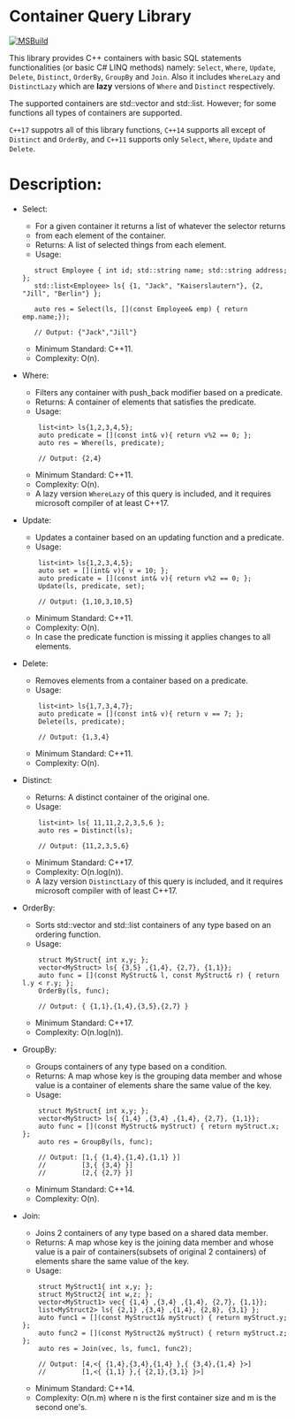 # Container Query Library

[![MSBuild](https://github.com/muazsh/ContainerQueryLibrary/actions/workflows/msbuild.yml/badge.svg)](https://github.com/muazsh/ContainerQueryLibrary/actions/workflows/msbuild.yml)

This library provides C++ containers with basic SQL statements functionalities (or basic C# LINQ methods) namely: `Select`, `Where`, `Update`, `Delete`, `Distinct`, `OrderBy`, `GroupBy` and `Join`. Also it includes `WhereLazy` and `DistinctLazy` which are **lazy** versions of `Where` and `Distinct` respectively. 

The supported containers are std::vector and std::list. However; for some functions all types of containers are supported.

`C++17` suppotrs all of this library functions, `C++14` supports all except of `Distinct` and `OrderBy`, and `C++11` supports only `Select`, `Where`, `Update` and `Delete`.

# Description:
* Select:
	*  For a given container it returns a list of whatever the selector returns
	*  from each element of the container.
	*  Returns: A list of selected things from each element.
	*  Usage:
	```
	   struct Employee { int id; std::string name; std::string address; };
	   std::list<Employee> ls{ {1, "Jack", "Kaiserslautern"}, {2, "Jill", "Berlin"} };
        
	   auto res = Select(ls, [](const Employee& emp) { return emp.name;});
	   
	   // Output: {"Jack","Jill"}
	```
	*  Minimum Standard: C++11.
	*  Complexity: O(n).
	
* Where:
	*  Filters any container with push_back modifier based on a predicate. 
	*  Returns: A container of elements that satisfies the predicate.
	*  Usage:
  ```
	  list<int> ls{1,2,3,4,5};
	  auto predicate = [](const int& v){ return v%2 == 0; };
	  auto res = Where(ls, predicate); 
	  
	  // Output: {2,4}
  ```
	*  Minimum Standard: C++11.
	*  Complexity: O(n).
	*  A lazy version `WhereLazy` of this query is included, and it requires microsoft compiler of at least C++17.

* Update:
	*  Updates a container based on an updating function and a predicate.
	*  Usage:
  ```
	  list<int> ls{1,2,3,4,5};
	  auto set = [](int& v){ v = 10; };
	  auto predicate = [](const int& v){ return v%2 == 0; };
	  Update(ls, predicate, set);
	  
	  // Output: {1,10,3,10,5}
  ```
	*  Minimum Standard: C++11.
	*  Complexity: O(n).
	*  In case the predicate function is missing it applies changes to all elements.

* Delete:
	*  Removes elements from a container based on a predicate.
	*  Usage:
  ```
	  list<int> ls{1,7,3,4,7};
	  auto predicate = [](const int& v){ return v == 7; };
	  Delete(ls, predicate);
	  
	  // Output: {1,3,4}
  ```
	*  Minimum Standard: C++11.
	*  Complexity: O(n).
	
* Distinct:
	*  Returns: A distinct container of the original one.
	*  Usage:
  ```
	  list<int> ls{ 11,11,2,2,3,5,6 };
	  auto res = Distinct(ls);
	  
	  // Output: {11,2,3,5,6}
  ```
  	*  Minimum Standard: C++17.
	*  Complexity: O(n.log(n)).
  	*  A lazy version `DistinctLazy` of this query is included, and it requires microsoft compiler with of least C++17.
  
* OrderBy:
	*  Sorts std::vector and std::list containers of any type based on an ordering function.
	*  Usage:
  ```
	  struct MyStruct{ int x,y; };
	  vector<MyStruct> ls{ {3,5} ,{1,4}, {2,7}, {1,1}};
	  auto func = [](const MyStruct& l, const MyStruct& r) { return l.y < r.y; };
	  OrderBy(ls, func);
	  
	  // Output: { {1,1},{1,4},{3,5},{2,7} }
  ```
	*  Minimum Standard: C++17.
	*  Complexity: O(n.log(n)).
  
* GroupBy:
	*  Groups containers of any type based on a condition.
	*  Returns: A map whose key is the grouping data member and whose value is a container of elements share the same value of the key.
	*  Usage:
  ```
	  struct MyStruct{ int x,y; };
	  vector<MyStruct> ls{ {1,4} ,{3,4} ,{1,4}, {2,7}, {1,1}};
	  auto func = [](const MyStruct& myStruct) { return myStruct.x; };
	  auto res = GroupBy(ls, func);
	  
	  // Output: [1,{ {1,4},{1,4},{1,1} }]
	  //         [3,{ {3,4} }]
	  //         [2,{ {2,7} }]
  ```
	*  Minimum Standard: C++14.
	*  Complexity: O(n).
  
* Join:
	*  Joins 2 containers of any type based on a shared data member.
	*  Returns: A map whose key is the joining data member and whose value is a pair of containers(subsets of original 2 containers) of elements share the same value of the key.
	*  Usage:
  ```
	  struct MyStruct1{ int x,y; };
	  struct MyStruct2{ int w,z; };
	  vector<MyStruct1> vec{ {1,4} ,{3,4} ,{1,4}, {2,7}, {1,1}};
	  list<MyStruct2> ls{ {2,1} ,{3,4} ,{1,4}, {2,8}, {3,1} };
	  auto func1 = [](const MyStruct1& myStruct) { return myStruct.y; };
	  auto func2 = [](const MyStruct2& myStruct) { return myStruct.z; };
	  auto res = Join(vec, ls, func1, func2);
	  
	  // Output: [4,<{ {1,4},{3,4},{1,4} },{ {3,4},{1,4} }>]
	  //         [1,<{ {1,1} },{ {2,1},{3,1} }>]
  ```
	*  Minimum Standard: C++14.
	*  Complexity: O(n.m) where n is the first container size and m is the second one's.
  
  
